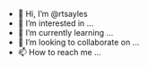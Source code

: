 - 👋 Hi, I’m @rtsayles
- 👀 I’m interested in ...
- 🌱 I’m currently learning ...
- 💞️ I’m looking to collaborate on ...
- 📫 How to reach me ...

<!---
rtsayles/rtsayles is a ✨ special ✨ repository because its `README.md` (this file) appears on your GitHub profile.
You can click the Preview link to take a look at your changes.
--->
